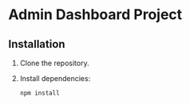 # Admin Dashboard Project

## Installation

1. Clone the repository.
2. Install dependencies:

   ```bash
   npm install